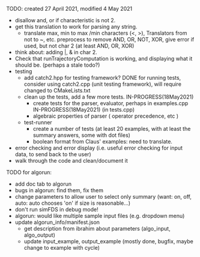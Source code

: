 TODO: created 27 April 2021, modified 4 May 2021    

 * disallow and, or if characteristic is not 2.
 * get this translation to work for parsing any string.
    * translate max, min to max /min characters (<, >), Translators from not to ~, etc.
      preprocess to remove AND, OR, NOT, XOR, give error if used, but not char 2 (at least AND, OR, XOR)
 * think about: adding |, & in char 2.
 * Check that runTrajectoryComputation is working, and displaying what it should be. (perhaps a stale todo?)
 * testing
    * add catch2.hpp for testing framework? DONE
        for running tests, consider using catch2.cpp (unit testing framework), will require changed to CMakeLists.txt
    * clean up the tests, add a few more tests. IN-PROGRESS(18May2021)
        * create tests for the parser, evaluator, perhaps in examples.cpp IN-PROGRESS(18May2021) (in tests.cpp)
        * algebraic properties of parser ( operator precedence, etc )
    * test-runner
        * create a number of tests (at least 20 examples, with at least the summary answers, some with dot files)
        * boolean format from Claus' examples: need to translate.
 * error checking and error display (i.e. useful error checking for input data, to send back to the user)
 * walk through the code and clean/document it
    
TODO for algorun:
  * add doc tab to algorun
  * bugs in algorun: find them, fix them
  * change parameters to allow user to select only summary
      (want: on, off, auto: auto chooses 'on' if size is reasonable...)
  * don't run simFDS in debug mode!
  * algorun: would like multiple sample input files (e.g. dropdown menu)
  * update algorun_info/manifest.json
    * get description from ibrahim about parameters (algo_input, algo_output)
    * update input_example, output_example (mostly done, bugfix, maybe change to example with cycle)

